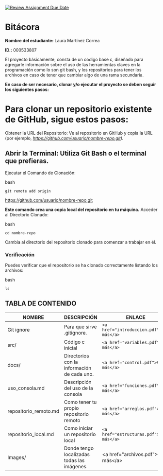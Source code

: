 [![Review Assignment Due Date](https://classroom.github.com/assets/deadline-readme-button-22041afd0340ce965d47ae6ef1cefeee28c7c493a6346c4f15d667ab976d596c.svg)](https://classroom.github.com/a/WV8VkdWq)
# Bitácora
**Nombre del estudiante:** Laura Martínez Correa

**ID.:** 000533807

El proyecto básicamente, consta de un codigo base c, diseñado para agregarle información sobre el uso de las herramientas claves en la programación como lo son git bash, y los repositorios para tener los archivos en caso de tener que cambiar algo de una rama secundaria.

**En caso de ser necesario, clonar y/o ejecutar el proyecto se deben seguir los siguientes pasos:**

# Para clonar un repositorio existente de GitHub, sigue estos pasos:

Obtener la URL del Repositorio: Ve al repositorio en GitHub y copia la URL (por ejemplo, 
*https://github.com/usuario/nombre-repo.git).*

## Abrir la Terminal: Utiliza Git Bash o el terminal que prefieras.
Ejecutar el Comando de Clonación:

bash
```
git remote add origin
```

 https://github.com/usuario/nombre-repo.git

**Este comando crea una copia local del repositorio en tu máquina.**
Acceder al Directorio Clonado:

bash
```
cd nombre-repo
```

Cambia al directorio del repositorio clonado para comenzar a trabajar en él.

### Verificación
Puedes verificar que el repositorio se ha clonado correctamente listando los archivos:

bash 
```
ls
```

## TABLA DE CONTENIDO
| NOMBRE                 | DESCRIPCIÓN                                 | ENLACE                                   |
| ---------------------- | ------------------------------------------- | ---------------------------------------- |
| Git ignore             | Para que sirve .gitignore.                  | `<a href="introduccion.pdf">Ver más</a>` |
| src/                   | Código c inicial                            | `<a href="variables.pdf">Ver más</a>`    |
| docs/                  | Directorios con la información de cada uno. | `<a href="control.pdf">Ver más</a>`      |
| uso\_consola.md        | Descripción del uso de la consola           | `<a href="funciones.pdf">Ver más</a>`    |
| repositorio\_remoto.md | Como tener tu propio repositorio remoto     | `<a href="arreglos.pdf">Ver más</a>`     |
| repositorio\_local.md  | Como iniciar un repositorio local           | `<a href="estructuras.pdf">Ver más</a>`  |
| Images/                | Donde tengo localizadas todas las imágenes  | \<a href="archivos.pdf">Ver más\</a>     |
